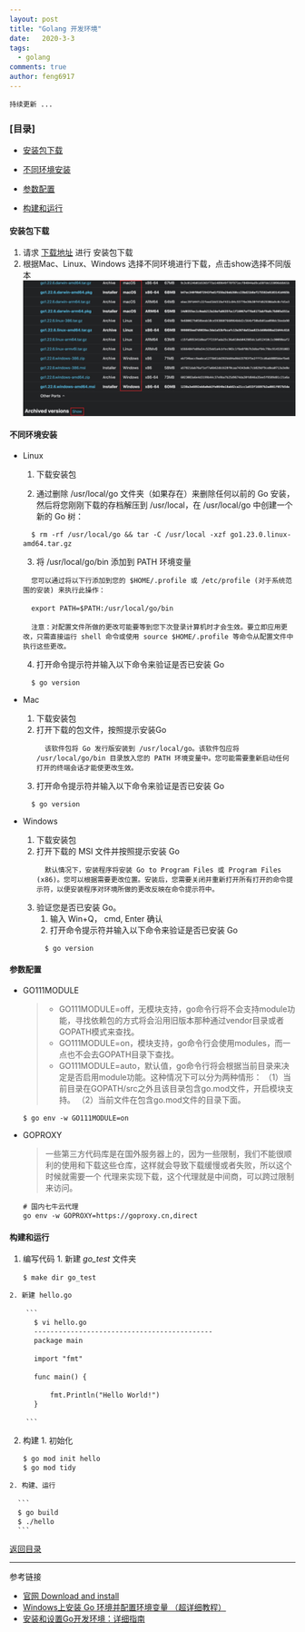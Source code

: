 ```yaml
---
layout: post
title: "Golang 开发环境"
date:   2020-3-3
tags: 
  - golang
comments: true
author: feng6917
---
```


`持续更新 ...`

<!-- more -->

### [目录]

- [安装包下载](#安装包下载)

- [不同环境安装](#不同环境安装)

- [参数配置](#参数配置)

- [构建和运行](#构建和运行)

#### 安装包下载

1. 请求 [下载地址](https://go.dev/dl/) 进行 安装包下载 
2. 根据Mac、Linux、Windows 选择不同环境进行下载，点击show选择不同版本
      ![img](../images/2020-3-3/1.jpg) 

#### 不同环境安装
- Linux
  1. 下载安装包

  2. 通过删除 /usr/local/go 文件夹（如果存在）来删除任何以前的 Go 安装，然后将您刚刚下载的存档解压到 /usr/local，在 /usr/local/go 中创建一个新的 Go 树：
    ```
      $ rm -rf /usr/local/go && tar -C /usr/local -xzf go1.23.0.linux-amd64.tar.gz

    ```

  3. 将 /usr/local/go/bin 添加到 PATH 环境变量
    ```
      您可以通过将以下行添加到您的 $HOME/.profile 或 /etc/profile (对于系统范围的安装) 来执行此操作：
      
      export PATH=$PATH:/usr/local/go/bin
      
      注意：对配置文件所做的更改可能要等到您下次登录计算机时才会生效。要立即应用更改，只需直接运行 shell 命令或使用 source $HOME/.profile 等命令从配置文件中执行这些更改。
    ```  

  4. 打开命令提示符并输入以下命令来验证是否已安装 Go
    ```
      $ go version
    ```  

- Mac
  1. 下载安装包
  2. 打开下载的包文件，按照提示安装Go
      ```
        该软件包将 Go 发行版安装到 /usr/local/go。该软件包应将 /usr/local/go/bin 目录放入您的 PATH 环境变量中。您可能需要重新启动任何打开的终端会话才能使更改生效。
      ```
  3. 打开命令提示符并输入以下命令来验证是否已安装 Go
    ```
      $ go version
    ```     

- Windows
  1. 下载安装包
  2. 打开下载的 MSI 文件并按照提示安装 Go
      ```
        默认情况下，安装程序将安装 Go to Program Files 或 Program Files (x86)。您可以根据需要更改位置。安装后，您需要关闭并重新打开所有打开的命令提示符，以便安装程序对环境所做的更改反映在命令提示符中。
      ```
  3. 验证您是否已安装 Go。
      1. 输入 Win+Q， cmd, Enter 确认
      2. 打开命令提示符并输入以下命令来验证是否已安装 Go
        ```
          $ go version
        ```         

#### 参数配置
  
  - GO111MODULE
    > - GO111MODULE=off，无模块支持，go命令行将不会支持module功能，寻找依赖包的方式将会沿用旧版本那种通过vendor目录或者GOPATH模式来查找。
    > - GO111MODULE=on，模块支持，go命令行会使用modules，而一点也不会去GOPATH目录下查找。
    > - GO111MODULE=auto，默认值，go命令行将会根据当前目录来决定是否启用module功能。这种情况下可以分为两种情形：
  （1）当前目录在GOPATH/src之外且该目录包含go.mod文件，开启模块支持。
  （2）当前文件在包含go.mod文件的目录下面。
    
    ```
    $ go env -w GO111MODULE=on
    ```
  - GOPROXY
    > 一些第三方代码库是在国外服务器上的，因为一些限制，我们不能很顺利的使用和下载这些仓库，这样就会导致下载缓慢或者失败，所以这个时候就需要一个 代理来实现下载，这个代理就是中间商，可以跨过限制来访问。
    
    ```
    # 国内七牛云代理
    go env -w GOPROXY=https://goproxy.cn,direct
    ```

#### 构建和运行
  1. 编写代码
    1. 新建 *go_test* 文件夹

        `$ make dir go_test`

    2. 新建 hello.go 

        ```
          $ vi hello.go
          --------------------------------------------
          package main

          import "fmt"

          func main() {

              fmt.Println("Hello World!")	
          } 

        ```  

  2. 构建
    1. 初始化

        ```
        $ go mod init hello
        $ go mod tidy
        ```

    2. 构建、运行

      ```
      $ go build
      $ ./hello
      ```  
    


[返回目录](https://feng6917.github.io/language-golang/#目录)      
  
----
参考链接

- [官网 Download and install](https://go.dev/doc/install)
- [Windows上安装 Go 环境并配置环境变量 （超详细教程）](https://blog.csdn.net/liu_chen_yang/article/details/132012969)
- [安装和设置Go开发环境：详细指南
](https://cloud.tencent.com/developer/article/2426367)

